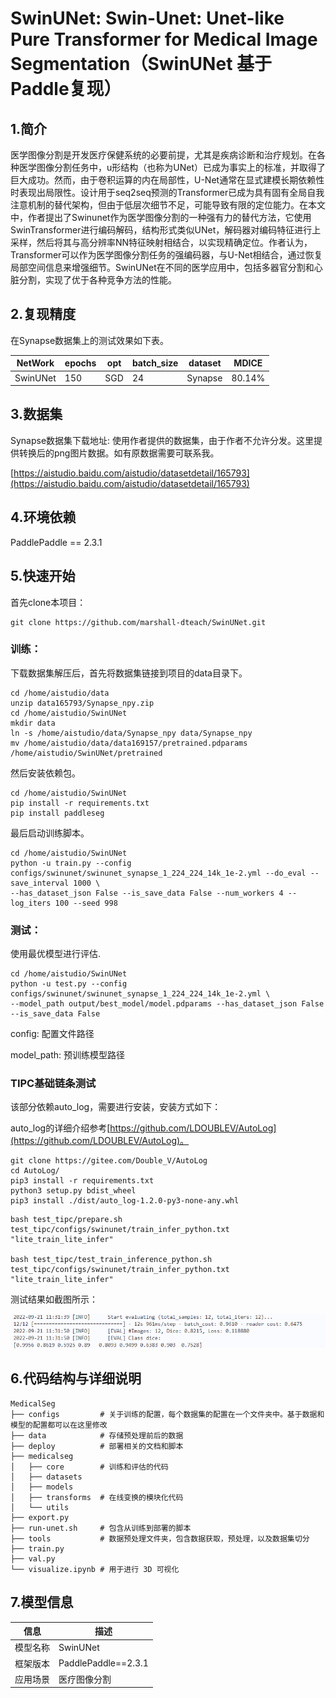 # SwinUNet: Swin-Unet: Unet-like Pure Transformer for Medical Image Segmentation（SwinUNet 基于Paddle复现）

## 1.简介

医学图像分割是开发医疗保健系统的必要前提，尤其是疾病诊断和治疗规划。在各种医学图像分割任务中，u形结构（也称为UNet）已成为事实上的标准，并取得了巨大成功。然而，由于卷积运算的内在局部性，U-Net通常在显式建模长期依赖性时表现出局限性。设计用于seq2seq预测的Transformer已成为具有固有全局自我注意机制的替代架构，但由于低层次细节不足，可能导致有限的定位能力。在本文中，作者提出了Swinunet作为医学图像分割的一种强有力的替代方法，它使用SwinTransformer进行编码解码，结构形式类似UNet，解码器对编码特征进行上采样，然后将其与高分辨率NN特征映射相结合，以实现精确定位。作者认为，Transformer可以作为医学图像分割任务的强编码器，与U-Net相结合，通过恢复局部空间信息来增强细节。SwinUNet在不同的医学应用中，包括多器官分割和心脏分割，实现了优于各种竞争方法的性能。

## 2.复现精度

在Synapse数据集上的测试效果如下表。

| NetWork  | epochs | opt | batch_size | dataset | MDICE  |
| -------- | ------ | --- | ---------- | ------- | ------ |
| SwinUNet | 150    | SGD | 24         | Synapse | 80.14% |

## 3.数据集

Synapse数据集下载地址:
使用作者提供的数据集，由于作者不允许分发。这里提供转换后的png图片数据。如有原数据需要可联系我。

[https://aistudio.baidu.com/aistudio/datasetdetail/165793](https://aistudio.baidu.com/aistudio/datasetdetail/165793)

## 4.环境依赖

PaddlePaddle == 2.3.1

## 5.快速开始

首先clone本项目：

```shell
git clone https://github.com/marshall-dteach/SwinUNet.git
```

### 训练：

下载数据集解压后，首先将数据集链接到项目的data目录下。

```shell
cd /home/aistudio/data
unzip data165793/Synapse_npy.zip
cd /home/aistudio/SwinUNet
mkdir data
ln -s /home/aistudio/data/Synapse_npy data/Synapse_npy
mv /home/aistudio/data/data169157/pretrained.pdparams /home/aistudio/SwinUNet/pretrained
```

然后安装依赖包。

```shell
cd /home/aistudio/SwinUNet
pip install -r requirements.txt
pip install paddleseg
```

最后启动训练脚本。

```shell
cd /home/aistudio/SwinUNet
python -u train.py --config configs/swinunet/swinunet_synapse_1_224_224_14k_1e-2.yml --do_eval --save_interval 1000 \
--has_dataset_json False --is_save_data False --num_workers 4 --log_iters 100 --seed 998
```

### 测试：

使用最优模型进行评估.

```shell
cd /home/aistudio/SwinUNet
python -u test.py --config configs/swinunet/swinunet_synapse_1_224_224_14k_1e-2.yml \
--model_path output/best_model/model.pdparams --has_dataset_json False --is_save_data False
```

config: 配置文件路径

model_path: 预训练模型路径

### TIPC基础链条测试

该部分依赖auto_log，需要进行安装，安装方式如下：

auto_log的详细介绍参考[https://github.com/LDOUBLEV/AutoLog](https://github.com/LDOUBLEV/AutoLog)。

```shell
git clone https://gitee.com/Double_V/AutoLog
cd AutoLog/
pip3 install -r requirements.txt
python3 setup.py bdist_wheel
pip3 install ./dist/auto_log-1.2.0-py3-none-any.whl
```

```shell
bash test_tipc/prepare.sh test_tipc/configs/swinunet/train_infer_python.txt "lite_train_lite_infer"

bash test_tipc/test_train_inference_python.sh test_tipc/configs/swinunet/train_infer_python.txt "lite_train_lite_infer"
```

测试结果如截图所示：

![image-20220921121504372](README.assets/image-20220921121504372.png)

## 6.代码结构与详细说明

```shell
MedicalSeg
├── configs         # 关于训练的配置，每个数据集的配置在一个文件夹中。基于数据和模型的配置都可以在这里修改
├── data            # 存储预处理前后的数据
├── deploy          # 部署相关的文档和脚本
├── medicalseg  
│   ├── core        # 训练和评估的代码
│   ├── datasets  
│   ├── models  
│   ├── transforms  # 在线变换的模块化代码
│   └── utils  
├── export.py
├── run-unet.sh     # 包含从训练到部署的脚本
├── tools           # 数据预处理文件夹，包含数据获取，预处理，以及数据集切分
├── train.py
├── val.py
└── visualize.ipynb # 用于进行 3D 可视化
```

## 7.模型信息

| 信息     | 描述                |
| -------- | ------------------- |
| 模型名称 | SwinUNet            |
| 框架版本 | PaddlePaddle==2.3.1 |
| 应用场景 | 医疗图像分割        |
